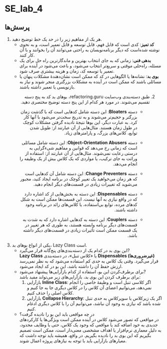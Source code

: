 
# SE_lab_4

## پرسش‌ها

1. هر یک از مفاهیم زیر را در حد یک خط توضیح دهید.
     - **کد تمیز**: کدی است که قابل فهم، قابل توسعه و قابل تعمیر است، و به نحوی نوشته شده‌است که دیگر برنامه‌نویسان به راحتی می‌توانند آن را بخوانند و با آن کار کنند.
     - **بدهی فنی**: زمانی که به جای انتخاب بهترین و ماندگارترین راه حل برای یک مسئله، راه‌حلی موقتی و سریع‌تر انتخاب می‌شود، و باعث می‌شود در آینده برای تعمیر یا توسعه کد، زمان و هزینه بیشتری صرف شود.
     - **بوی بد**: نشانه‌ها یا الگوهایی در کد که ممکن است نشان‌دهندهٔ مشکلات پنهان یا مسائلی باشند که ممکن است در آینده به مشکلات بزرگتری منجر شوند و نیاز به بازنویسی یا تعمیر داشته باشند.

<div dir="rtl">
     
2. طبق دسته‌بندی وب‌سایت refactoring.guru، بوهای بد کد به پنج دسته تقسیم می‌شوند. در مورد هر کدام از این پنج دسته توضیح مختصری دهید.
     - دسته **Bloaters**: این دسته شامل کدهایی است که با گذشت زمان بزرگتر و حجیم‌تر می‌شوند و به تدریج سخت‌تر می‌شود با آنها کار کرد. به عبارت دیگر، این بوها نتیجهٔ نادیده گرفتن مشکلات کوچک در طول زمان هستند. مثال‌هایی از آن عبارتند از: طویل شدن توابع، کلاس‌های بزرگ، و پارامترهای زیاد.
     - دسته **Object-Orientation Abusers**: این دسته شامل مسائلی است که زمانی رخ می‌دهد که قوانین و مفاهیم شیءگرایی به درستی رعایت نمی‌شوند. مثال‌هایی از آن عبارتند از: استفاده از وراثت به جای ترکیب، یا مواردی که یک کلاس بیش از یک وظیفه را انجام می‌دهد.
     - دسته **Change Preventers**: این دسته شامل آن کدهایی است که هر زمان می‌خواهید یک تغییر کوچک در برنامه ایجاد کنید، مجبور می‌شوید که تغییرات زیادی در قسمت‌های دیگر انجام دهید.
     - دسته **Dispensables**: این دسته به بخش‌هایی از کد اشاره دارد که در واقع نیازی به آنها نیست. این قسمت‌ها ممکن است به شکل کدهای مرده، توابع بی‌استفاده، یا کلاس‌های زائد در برنامه وجود داشته باشند.
         
     - دسته **Couplers**: این دسته به کدهایی اشاره دارد که به شدت به قسمت‌های دیگر برنامه وابسته هستند، به طوری که هر تغییر در یک قسمت ممکن است تأثیرات زیادی در قسمت‌های دیگر داشته باشد.

</div>



3. یکی از انواع بوهای بد، Lazy Class است.
    - این بوی بد در کدام یک از دسته‌بندی‌های پنج‌گانه قرار می‌گیرد?<br>
    **Lazy Class** یا «کلاس تنبل»، در دسته‌بندی **Dispensables (غیرضروری‌ها)** قرار می‌گیرد. وقتی یک کلاس به حدی کم استفاده می‌شود که به نظر نمی‌رسد ارزش حفظ آن را داشته باشد، این بو در کد ایجاد می‌شود.
    - برای برطرف‌کردن این بو، استفاده از کدام بازآرایی‌ها پیشنهاد می‌شود?<br>
    برای برطرف کردن این بوی بد، بازآرایی‌های زیر می‌تواند مفید باشد:
         1. بازآرایی **Inline Class**: اگر کلاسی  تنبل است و وظیفهٔ خاصی را انجام نمی‌دهد، می‌توانیم اعضای آن کلاس را در کلاس دیگری جا به جا کنیم و کلاس اصلی را حذف کنیم.
         2. بازآرایی **Collapse Hierarchy**: اگر یک زیرکلاس یا سوپرکلاس به حدی تنبل شده باشد که نیازی به وجود آن نباشد، می‌توانیم آن را با کلاس دیگری ادغام کنیم.
    - در چه مواقعی باید این بو را نادیده گرفت؟<br>
    در مواقعی که تصور می‌شود کلاس در آینده ممکن است ویژگی‌ها یا کارکردهای جدیدی به خود اضافه کند یا مواقعی که وجود یک کلاس، حتی با وظایف محدود، به دلیل معماری نرم‌افزار یا اهداف مشخصی معنی‌دار است، ممکن است تصمیم بگیریم که این بوی بد را نادیده بگیریم. در واقع، همیشه باید توجه داشت که معیارهای بازآرایی باید با توجه به نیازهای پروژه اعمال شوند.
